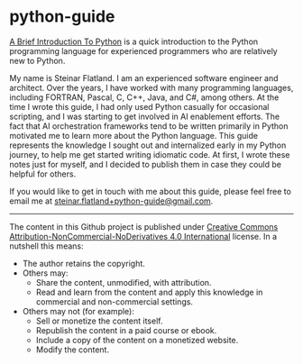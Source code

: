 # python-guide

[A Brief Introduction To Python](./A-Brief-Introduction-To-Python.md) is a quick introduction to the Python programming language for experienced programmers who are relatively new to Python.

My name is Steinar Flatland.  I am an experienced software engineer and architect.  Over the years, I have worked with many programming languages, including FORTRAN, Pascal, C, C++, Java, and C#, among others.  At the time I wrote this guide, I had only used Python casually for occasional scripting, and I was starting to get involved in AI enablement efforts.  The fact that AI orchestration frameworks tend to be written primarily in Python motivated me to learn more about the Python language.  This guide represents the knowledge I sought out and internalized early in my Python journey, to help me get started writing idiomatic code.  At first, I wrote these notes just for myself, and I decided to publish them in case they could be helpful for others.

If you would like to get in touch with me about this guide, please feel free to email me at <steinar.flatland+python-guide@gmail.com>.

---

The content in this Github project is published under [Creative Commons Attribution-NonCommercial-NoDerivatives 4.0 International](./License.txt) license.  In a nutshell this means:

- The author retains the copyright.
- Others may:
  - Share the content, unmodified, with attribution.
  - Read and learn from the content and apply this knowledge in commercial and non-commercial settings.
- Others may not (for example):
  - Sell or monetize the content itself.
  - Republish the content in a paid course or ebook.
  - Include a copy of the content on a monetized website.
  - Modify the content.
  